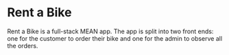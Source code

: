 # Rent a Bike
Rent a Bike is a full-stack MEAN app. The app is split into two front ends: one for the customer to order their bike and one for the admin to observe all the orders.

